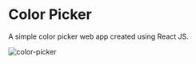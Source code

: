 # Color Picker

A simple color picker web app created using React JS.

![color-picker](https://github.com/user-attachments/assets/ba77a2b5-efb1-42c7-a717-6d5cdcfec78c)
